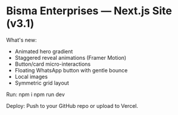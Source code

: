 # Bisma Enterprises — Next.js Site (v3.1)

What's new:
- Animated hero gradient
- Staggered reveal animations (Framer Motion)
- Button/card micro-interactions
- Floating WhatsApp button with gentle bounce
- Local images 
- Symmetric grid layout

Run:
npm i
npm run dev

Deploy:
Push to your GitHub repo or upload to Vercel.
